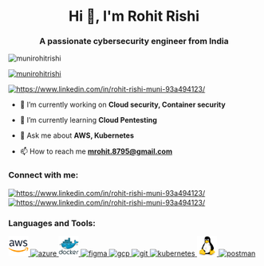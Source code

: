 <h1 align="center">Hi 👋, I'm Rohit Rishi</h1>
<h3 align="center">A passionate cybersecurity engineer from India</h3>

<p align="left"> <img src="https://komarev.com/ghpvc/?username=munirohitrishi&label=Profile%20views&color=0e75b6&style=flat" alt="munirohitrishi" /> </p>

<p align="left"> <a href="https://github.com/ryo-ma/github-profile-trophy"><img src="https://github-profile-trophy.vercel.app/?username=munirohitrishi" alt="munirohitrishi" /></a> </p>

<p align="left"> <a href="https://twitter.com/https://www.linkedin.com/in/rohit-rishi-muni-93a494123/" target="blank"><img src="https://img.shields.io/twitter/follow/https://www.linkedin.com/in/rohit-rishi-muni-93a494123/?logo=twitter&style=for-the-badge" alt="https://www.linkedin.com/in/rohit-rishi-muni-93a494123/" /></a> </p>

- 🔭 I’m currently working on **Cloud security, Container security**

- 🌱 I’m currently learning **Cloud Pentesting**

- 💬 Ask me about **AWS, Kubernetes**

- 📫 How to reach me **mrohit.8795@gmail.com**

<h3 align="left">Connect with me:</h3>
<p align="left">
<a href="https://twitter.com/https://www.linkedin.com/in/rohit-rishi-muni-93a494123/" target="blank"><img align="center" src="https://raw.githubusercontent.com/rahuldkjain/github-profile-readme-generator/master/src/images/icons/Social/twitter.svg" alt="https://www.linkedin.com/in/rohit-rishi-muni-93a494123/" height="30" width="40" /></a>
<a href="https://linkedin.com/in/https://www.linkedin.com/in/rohit-rishi-muni-93a494123/" target="blank"><img align="center" src="https://raw.githubusercontent.com/rahuldkjain/github-profile-readme-generator/master/src/images/icons/Social/linked-in-alt.svg" alt="https://www.linkedin.com/in/rohit-rishi-muni-93a494123/" height="30" width="40" /></a>
</p>

<h3 align="left">Languages and Tools:</h3>
<p align="left"> <a href="https://aws.amazon.com" target="_blank" rel="noreferrer"> <img src="https://raw.githubusercontent.com/devicons/devicon/master/icons/amazonwebservices/amazonwebservices-original-wordmark.svg" alt="aws" width="40" height="40"/> </a> <a href="https://azure.microsoft.com/en-in/" target="_blank" rel="noreferrer"> <img src="https://www.vectorlogo.zone/logos/microsoft_azure/microsoft_azure-icon.svg" alt="azure" width="40" height="40"/> </a> <a href="https://www.docker.com/" target="_blank" rel="noreferrer"> <img src="https://raw.githubusercontent.com/devicons/devicon/master/icons/docker/docker-original-wordmark.svg" alt="docker" width="40" height="40"/> </a> <a href="https://www.figma.com/" target="_blank" rel="noreferrer"> <img src="https://www.vectorlogo.zone/logos/figma/figma-icon.svg" alt="figma" width="40" height="40"/> </a> <a href="https://cloud.google.com" target="_blank" rel="noreferrer"> <img src="https://www.vectorlogo.zone/logos/google_cloud/google_cloud-icon.svg" alt="gcp" width="40" height="40"/> </a> <a href="https://git-scm.com/" target="_blank" rel="noreferrer"> <img src="https://www.vectorlogo.zone/logos/git-scm/git-scm-icon.svg" alt="git" width="40" height="40"/> </a> <a href="https://kubernetes.io" target="_blank" rel="noreferrer"> <img src="https://www.vectorlogo.zone/logos/kubernetes/kubernetes-icon.svg" alt="kubernetes" width="40" height="40"/> </a> <a href="https://www.linux.org/" target="_blank" rel="noreferrer"> <img src="https://raw.githubusercontent.com/devicons/devicon/master/icons/linux/linux-original.svg" alt="linux" width="40" height="40"/> </a> <a href="https://postman.com" target="_blank" rel="noreferrer"> <img src="https://www.vectorlogo.zone/logos/getpostman/getpostman-icon.svg" alt="postman" width="40" height="40"/> </a> </p>
